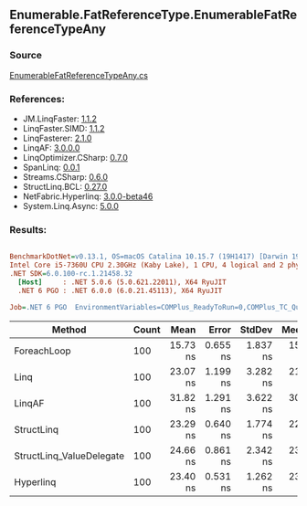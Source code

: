 ﻿## Enumerable.FatReferenceType.EnumerableFatReferenceTypeAny

### Source
[EnumerableFatReferenceTypeAny.cs](../LinqBenchmarks/Enumerable/FatReferenceType/EnumerableFatReferenceTypeAny.cs)

### References:
- JM.LinqFaster: [1.1.2](https://www.nuget.org/packages/JM.LinqFaster/1.1.2)
- LinqFaster.SIMD: [1.1.2](https://www.nuget.org/packages/LinqFaster.SIMD/1.0.3)
- LinqFasterer: [2.1.0](https://www.nuget.org/packages/LinqFasterer/2.1.0)
- LinqAF: [3.0.0.0](https://www.nuget.org/packages/LinqAF/3.0.0.0)
- LinqOptimizer.CSharp: [0.7.0](https://www.nuget.org/packages/LinqOptimizer.CSharp/0.7.0)
- SpanLinq: [0.0.1](https://www.nuget.org/packages/SpanLinq/0.0.1)
- Streams.CSharp: [0.6.0](https://www.nuget.org/packages/Streams.CSharp/0.6.0)
- StructLinq.BCL: [0.27.0](https://www.nuget.org/packages/StructLinq/0.27.0)
- NetFabric.Hyperlinq: [3.0.0-beta46](https://www.nuget.org/packages/NetFabric.Hyperlinq/3.0.0-beta46)
- System.Linq.Async: [5.0.0](https://www.nuget.org/packages/System.Linq.Async/5.0.0)

### Results:
``` ini

BenchmarkDotNet=v0.13.1, OS=macOS Catalina 10.15.7 (19H1417) [Darwin 19.6.0]
Intel Core i5-7360U CPU 2.30GHz (Kaby Lake), 1 CPU, 4 logical and 2 physical cores
.NET SDK=6.0.100-rc.1.21458.32
  [Host]     : .NET 5.0.6 (5.0.621.22011), X64 RyuJIT
  .NET 6 PGO : .NET 6.0.0 (6.0.21.45113), X64 RyuJIT

Job=.NET 6 PGO  EnvironmentVariables=COMPlus_ReadyToRun=0,COMPlus_TC_QuickJitForLoops=1,COMPlus_TieredPGO=1  Runtime=.NET 6.0  

```
|                   Method | Count |     Mean |    Error |   StdDev |   Median |        Ratio | RatioSD |  Gen 0 | Allocated |
|------------------------- |------ |---------:|---------:|---------:|---------:|-------------:|--------:|-------:|----------:|
|              ForeachLoop |   100 | 15.73 ns | 0.655 ns | 1.837 ns | 15.11 ns |     baseline |         | 0.0229 |      48 B |
|                     Linq |   100 | 23.07 ns | 1.199 ns | 3.282 ns | 21.55 ns | 1.49x slower |   0.26x | 0.0229 |      48 B |
|                   LinqAF |   100 | 31.82 ns | 1.291 ns | 3.622 ns | 30.58 ns | 2.04x slower |   0.23x | 0.0229 |      48 B |
|               StructLinq |   100 | 23.29 ns | 0.640 ns | 1.774 ns | 22.88 ns | 1.50x slower |   0.21x | 0.0344 |      72 B |
| StructLinq_ValueDelegate |   100 | 24.66 ns | 0.861 ns | 2.342 ns | 23.86 ns | 1.59x slower |   0.24x | 0.0344 |      72 B |
|                Hyperlinq |   100 | 23.40 ns | 0.531 ns | 1.262 ns | 23.21 ns | 1.46x slower |   0.17x | 0.0229 |      48 B |

